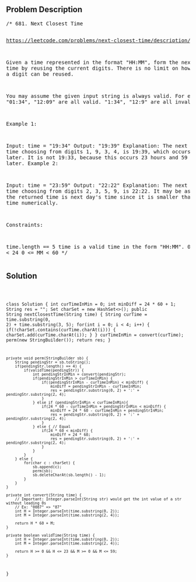 <!--
<style>
  body { font-family: Arial, sans-serif; }
  .container { max-width: 100%; margin: 0 auto; padding: 10px; }
  .comment-block { background-color: #f9f9f9; padding: 10px; border-left: 5px solid #ccc; max-width: 50%; margin: 20px auto; overflow-wrap: break-word; white-space: pre-wrap; }
  .code-block { background-color: #f4f4f4; padding: 10px; border: 1px solid #ddd; max-width: 50%; margin: 20px auto; overflow-wrap: break-word; white-space: pre-wrap; }
</style>
-->

<div class='container'>
<h2>Problem Description</h2>
<div class='comment-block'>
<pre>
/* 681. Next Closest Time

https://leetcode.com/problems/next-closest-time/description/


Given a time represented in the format "HH:MM", form the next closest time 
by reusing the current digits. There is no limit on how many times a digit can be reused.

You may assume the given input string is always valid. For example, "01:34", "12:09" 
are all valid. "1:34", "12:9" are all invalid.

 

Example 1:

Input: time = "19:34"
Output: "19:39"
Explanation: The next closest time choosing from digits 1, 9, 3, 4, is 19:39, 
which occurs 5 minutes later.
It is not 19:33, because this occurs 23 hours and 59 minutes later.
Example 2:

Input: time = "23:59"
Output: "22:22"
Explanation: The next closest time choosing from digits 2, 3, 5, 9, is 22:22.
It may be assumed that the returned time is next day's time since it is smaller 
than the input time numerically.
 

Constraints:

time.length == 5
time is a valid time in the form "HH:MM".
0 <= HH < 24
0 <= MM < 60
*/
</pre>
</div>

<h2>Solution</h2>
<div class='code-block'>
<pre><code class='language-java'>

class Solution {
    int curTimeInMin = 0;
    int minDiff = 24 * 60 + 1;
    String res = "";
    Set<Character> charSet = new HashSet<>();
    public String nextClosestTime(String time) {
        String curTime = time.substring(0, 2) + time.substring(3, 5);
        for(int i = 0; i < 4; i++) {
            if(!charSet.contains(curTime.charAt(i))) {
                charSet.add(curTime.charAt(i));
            }
        }
        curTimeInMin = convert(curTime);
        perm(new StringBuilder());
        return res;
    }

    private void perm(StringBuilder sb) {
        String pendingStr = sb.toString();
        if(pendingStr.length() == 4) {
            if(validTime(pendingStr)) {
                int pendingStrInMin = convert(pendingStr);
                if(pendingStrInMin > curTimeInMin) {
                    if((pendingStrInMin - curTimeInMin) < minDiff) {
                        minDiff = pendingStrInMin - curTimeInMin;
                        res = pendingStr.substring(0, 2) + ':' + pendingStr.substring(2, 4);
                    }
                } else if (pendingStrInMin < curTimeInMin){
                    if(24 * 60 - curTimeInMin + pendingStrInMin < minDiff) {
                        minDiff = 24 * 60 - curTimeInMin + pendingStrInMin;
                        res = pendingStr.substring(0, 2) + ':' + pendingStr.substring(2, 4);
                    }
                } else { // Equal
                    if(24 * 60 < minDiff) {
                        minDiff = 24 * 60;
                        res = pendingStr.substring(0, 2) + ':' + pendingStr.substring(2, 4);
                    }   
                }
            }
        } else {
            for(char c : charSet) {
                sb.append(c);
                perm(sb);
                sb.deleteCharAt(sb.length() - 1);
            }
        }
    }

    private int convert(String time) {
        // Important: Integer.parseInt(String str) would get the int value of a str without leading 0s
        // Ex: "0087" => "87" 
        int H = Integer.parseInt(time.substring(0, 2));
        int M = Integer.parseInt(time.substring(2, 4));

        return H * 60 + M;
    }

    private boolean validTime(String time) {
        int H = Integer.parseInt(time.substring(0, 2));
        int M = Integer.parseInt(time.substring(2, 4));

        return H >= 0 && H <= 23 && M >= 0 && M <= 59;
    }
}

</code></pre>
</div>
</div>
